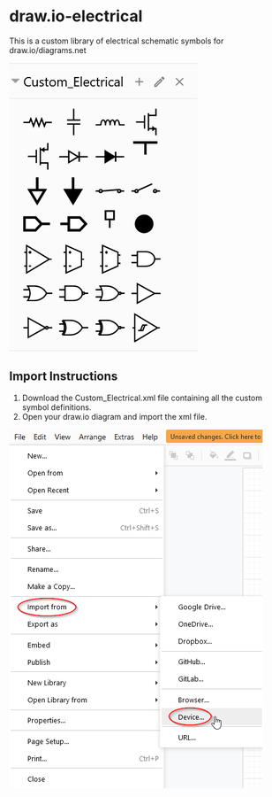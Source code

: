 # draw.io-electrical
This is a custom library of electrical schematic symbols for draw.io/diagrams.net

![Symbols Preview](/screenshots/symbols.png)

## Import Instructions
1. Download the Custom_Electrical.xml file containing all the custom symbol definitions.
2. Open your draw.io diagram and import the xml file.

![Import Screenshot](/screenshots/import.png)
